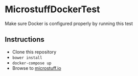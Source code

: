 # MicrostuffDockerTest
Make sure Docker is configured properly by running this test

## Instructions

- Clone this repository
- `bower install`
- `docker-compose up`
- Browse to [microstuff.io](http://microstuff.io)
